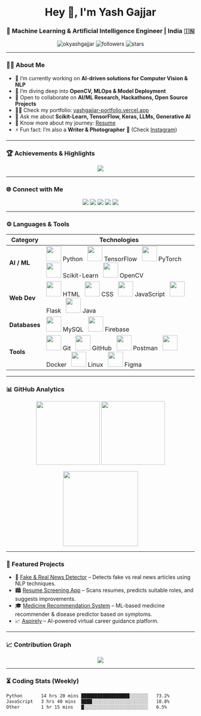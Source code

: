 <!-- Dynamic & Professional GitHub Profile for Yash Gajjar -->

<h1 align="center">Hey 👋, I'm Yash Gajjar</h1>
<h3 align="center">🚀 Machine Learning & Artificial Intelligence Engineer | India 🇮🇳</h3>

<p align="center">
  <img src="https://komarev.com/ghpvc/?username=okyashgajjar&label=Profile%20views&color=0e75b6&style=flat" alt="okyashgajjar" />
  <img src="https://img.shields.io/github/followers/okyashgajjar?label=Followers&style=social" alt="followers" />
  <img src="https://img.shields.io/github/stars/okyashgajjar?label=Stars&style=social" alt="stars" />
</p>

---

### 🧑‍💻 About Me  
- 🔭 I’m currently working on **AI-driven solutions for Computer Vision & NLP**  
- 🌱 I’m diving deep into **OpenCV, MLOps & Model Deployment**  
- 🤝 Open to collaborate on **AI/ML Research, Hackathons, Open Source Projects**  
- 👨‍💻 Check my portfolio: [yashgajjar-portfolio.vercel.app](https://yashgajjar-portfolio.vercel.app)  
- 💬 Ask me about **Scikit-Learn, TensorFlow, Keras, LLMs, Generative AI**  
- 📄 Know more about my journey: [Resume](https://drive.google.com/drive/folders/1dmxTyx0hygFcKRmdBi3zubS7-xvUA8Ta?usp=drive_link)  
- ⚡ Fun fact: I’m also a **Writer & Photographer** 📸 (Check [Instagram](https://instagram.com/growingyash))  

---

### 🏆 Achievements & Highlights  
<p align="center">
  <img src="https://github-profile-trophy.vercel.app/?username=okyashgajjar&theme=onedark&no-frame=true&margin-w=15&margin-h=15" />
</p>

---

### 🌐 Connect with Me  
<p align="center">
  <a href="https://twitter.com/gajjaryash02"><img src="https://img.shields.io/badge/Twitter-1DA1F2?style=for-the-badge&logo=twitter&logoColor=white"></a>
  <a href="https://linkedin.com/in/okyashgajjar"><img src="https://img.shields.io/badge/LinkedIn-0077B5?style=for-the-badge&logo=linkedin&logoColor=white"></a>
  <a href="https://kaggle.com/okyashgajjar"><img src="https://img.shields.io/badge/Kaggle-20BEFF?style=for-the-badge&logo=kaggle&logoColor=white"></a>
  <a href="https://medium.com/@okyashgajjar"><img src="https://img.shields.io/badge/Medium-000?style=for-the-badge&logo=medium&logoColor=white"></a>
  <a href="https://instagram.com/growingyash"><img src="https://img.shields.io/badge/Instagram-E4405F?style=for-the-badge&logo=instagram&logoColor=white"></a>
</p>

---

### ⚙️ Languages & Tools  

<div align="center">

| **Category** | **Technologies** |
|--------------|------------------|
| **AI / ML** | <img src="https://skillicons.dev/icons?i=python" height="40"> Python &nbsp; <img src="https://skillicons.dev/icons?i=tensorflow" height="40"> TensorFlow &nbsp; <img src="https://skillicons.dev/icons?i=pytorch" height="40"> PyTorch &nbsp; <img src="https://skillicons.dev/icons?i=sklearn" height="40"> Scikit-Learn &nbsp; <img src="https://skillicons.dev/icons?i=opencv" height="40"> OpenCV |
| **Web Dev** | <img src="https://skillicons.dev/icons?i=html" height="40"> HTML &nbsp; <img src="https://skillicons.dev/icons?i=css" height="40"> CSS &nbsp; <img src="https://skillicons.dev/icons?i=js" height="40"> JavaScript &nbsp; <img src="https://skillicons.dev/icons?i=flask" height="40"> Flask &nbsp; <img src="https://skillicons.dev/icons?i=java" height="40"> Java |
| **Databases** | <img src="https://skillicons.dev/icons?i=mysql" height="40"> MySQL &nbsp; <img src="https://skillicons.dev/icons?i=firebase" height="40"> Firebase |
| **Tools** | <img src="https://skillicons.dev/icons?i=git" height="40"> Git &nbsp; <img src="https://skillicons.dev/icons?i=github" height="40"> GitHub &nbsp; <img src="https://skillicons.dev/icons?i=postman" height="40"> Postman &nbsp; <img src="https://skillicons.dev/icons?i=docker" height="40"> Docker &nbsp; <img src="https://skillicons.dev/icons?i=linux" height="40"> Linux &nbsp; <img src="https://skillicons.dev/icons?i=figma" height="40"> Figma |

</div>


---

### 📊 GitHub Analytics  
<p align="center">
  <img src="https://github-readme-stats.vercel.app/api?username=okyashgajjar&show_icons=true&theme=tokyonight" height="170" />
  <img src="https://github-readme-stats.vercel.app/api/top-langs/?username=okyashgajjar&layout=compact&theme=tokyonight" height="170" />
</p>

<p align="center">
  <img src="https://github-readme-streak-stats.herokuapp.com?user=okyashgajjar&theme=tokyonight&hide_border=true" height="200" />
</p>

---

### 🚀 Featured Projects  
- 🤖 [Fake & Real News Detector](https://github.com/okyashgajjar/Fake-Real-News-Detector) – Detects fake vs real news articles using NLP techniques.  
- 🏙️ [Resume Screening App](https://github.com/okyashgajjar/Resume-Screening-App) – Scans resumes, predicts suitable roles, and suggests improvements.  
- 🎓 [Medicine Recommendation System](https://github.com/okyashgajjar/Medicine-Recommandation-System) – ML-based medicine recommender & disease predictor based on symptoms.  
- 📈 [Aspirely](https://github.com/okyashgajjar/Aspirely) – AI-powered virtual career guidance platform.  


---

### 📈 Contribution Graph  
<p align="center">
  <img src="https://github-readme-activity-graph.vercel.app/graph?username=okyashgajjar&theme=react-dark" />
</p>

---

### ⏳ Coding Stats (Weekly)  
<!--START_SECTION:waka-->
```txt
Python       14 hrs 20 mins ██████████████████░░░░░░░   73.2%  
JavaScript   3 hrs 40 mins  ████░░░░░░░░░░░░░░░░░░░░░   18.8%  
Other        1 hr 15 mins   █░░░░░░░░░░░░░░░░░░░░░░░░   6.5%  
